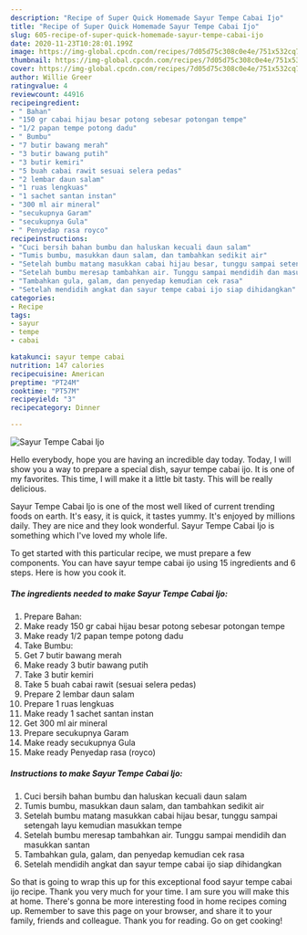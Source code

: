 ```yaml
---
description: "Recipe of Super Quick Homemade Sayur Tempe Cabai Ijo"
title: "Recipe of Super Quick Homemade Sayur Tempe Cabai Ijo"
slug: 605-recipe-of-super-quick-homemade-sayur-tempe-cabai-ijo
date: 2020-11-23T10:28:01.199Z
image: https://img-global.cpcdn.com/recipes/7d05d75c308c0e4e/751x532cq70/sayur-tempe-cabai-ijo-foto-resep-utama.jpg
thumbnail: https://img-global.cpcdn.com/recipes/7d05d75c308c0e4e/751x532cq70/sayur-tempe-cabai-ijo-foto-resep-utama.jpg
cover: https://img-global.cpcdn.com/recipes/7d05d75c308c0e4e/751x532cq70/sayur-tempe-cabai-ijo-foto-resep-utama.jpg
author: Willie Greer
ratingvalue: 4
reviewcount: 44916
recipeingredient:
- " Bahan"
- "150 gr cabai hijau besar potong sebesar potongan tempe"
- "1/2 papan tempe potong dadu"
- " Bumbu"
- "7 butir bawang merah"
- "3 butir bawang putih"
- "3 butir kemiri"
- "5 buah cabai rawit sesuai selera pedas"
- "2 lembar daun salam"
- "1 ruas lengkuas"
- "1 sachet santan instan"
- "300 ml air mineral"
- "secukupnya Garam"
- "secukupnya Gula"
- " Penyedap rasa royco"
recipeinstructions:
- "Cuci bersih bahan bumbu dan haluskan kecuali daun salam"
- "Tumis bumbu, masukkan daun salam, dan tambahkan sedikit air"
- "Setelah bumbu matang masukkan cabai hijau besar, tunggu sampai setengah layu kemudian masukkan tempe"
- "Setelah bumbu meresap tambahkan air. Tunggu sampai mendidih dan masukkan santan"
- "Tambahkan gula, galam, dan penyedap kemudian cek rasa"
- "Setelah mendidih angkat dan sayur tempe cabai ijo siap dihidangkan"
categories:
- Recipe
tags:
- sayur
- tempe
- cabai

katakunci: sayur tempe cabai 
nutrition: 147 calories
recipecuisine: American
preptime: "PT24M"
cooktime: "PT57M"
recipeyield: "3"
recipecategory: Dinner

---
```



![Sayur Tempe Cabai Ijo](https://img-global.cpcdn.com/recipes/7d05d75c308c0e4e/751x532cq70/sayur-tempe-cabai-ijo-foto-resep-utama.jpg)

Hello everybody, hope you are having an incredible day today. Today, I will show you a way to prepare a special dish, sayur tempe cabai ijo. It is one of my favorites. This time, I will make it a little bit tasty. This will be really delicious.

Sayur Tempe Cabai Ijo is one of the most well liked of current trending foods on earth. It's easy, it is quick, it tastes yummy. It's enjoyed by millions daily. They are nice and they look wonderful. Sayur Tempe Cabai Ijo is something which I've loved my whole life.




To get started with this particular recipe, we must prepare a few components. You can have sayur tempe cabai ijo using 15 ingredients and 6 steps. Here is how you cook it.

<!--inarticleads1-->

##### The ingredients needed to make Sayur Tempe Cabai Ijo:

1. Prepare  Bahan:
1. Make ready 150 gr cabai hijau besar potong sebesar potongan tempe
1. Make ready 1/2 papan tempe potong dadu
1. Take  Bumbu:
1. Get 7 butir bawang merah
1. Make ready 3 butir bawang putih
1. Take 3 butir kemiri
1. Take 5 buah cabai rawit (sesuai selera pedas)
1. Prepare 2 lembar daun salam
1. Prepare 1 ruas lengkuas
1. Make ready 1 sachet santan instan
1. Get 300 ml air mineral
1. Prepare secukupnya Garam
1. Make ready secukupnya Gula
1. Make ready  Penyedap rasa (royco)




<!--inarticleads2-->

##### Instructions to make Sayur Tempe Cabai Ijo:

1. Cuci bersih bahan bumbu dan haluskan kecuali daun salam
1. Tumis bumbu, masukkan daun salam, dan tambahkan sedikit air
1. Setelah bumbu matang masukkan cabai hijau besar, tunggu sampai setengah layu kemudian masukkan tempe
1. Setelah bumbu meresap tambahkan air. Tunggu sampai mendidih dan masukkan santan
1. Tambahkan gula, galam, dan penyedap kemudian cek rasa
1. Setelah mendidih angkat dan sayur tempe cabai ijo siap dihidangkan




So that is going to wrap this up for this exceptional food sayur tempe cabai ijo recipe. Thank you very much for your time. I am sure you will make this at home. There's gonna be more interesting food in home recipes coming up. Remember to save this page on your browser, and share it to your family, friends and colleague. Thank you for reading. Go on get cooking!
